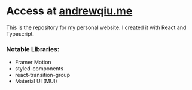# Access at [andrewqiu.me](andrewqiu.me)

This is the repository for my personal website. I created it with React and Typescript.

### Notable Libraries:
- Framer Motion
- styled-components
- react-transition-group
- Material UI (MUI)
